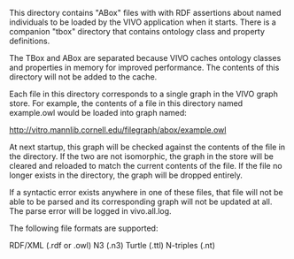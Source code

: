 This directory contains "ABox" files with with RDF assertions about named individuals to be loaded by the VIVO application when it starts.  There is a companion "tbox" directory that contains ontology class and property definitions.

The TBox and ABox are separated because VIVO caches ontology classes and properties in memory for improved performance.  The contents of this directory will not be added to the cache.

Each file in this directory corresponds to a single graph in the VIVO graph store.  For example, the contents of a file in this directory named example.owl would be loaded into graph named:

http://vitro.mannlib.cornell.edu/filegraph/abox/example.owl

At next startup, this graph will be checked against the contents of the file in the directory.  If the two are not isomorphic, the graph in the store will be cleared and reloaded to match the current contents of the file.  If the file no longer exists in the directory, the graph will be dropped entirely.

If a syntactic error exists anywhere in one of these files, that file will not be able to be parsed and its corresponding graph will not be updated at all.  The parse error will be logged in vivo.all.log.

The following file formats are supported:

RDF/XML   (.rdf or .owl)
N3        (.n3)
Turtle    (.ttl)
N-triples (.nt)
